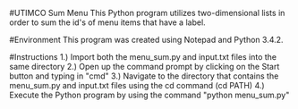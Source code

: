 #UTIMCO Sum Menu
This Python program utilizes two-dimensional lists in order to sum the id's of menu items that have a label. 

#Environment
This program was created using Notepad and Python 3.4.2. 

#Instructions
1.) Import both the menu_sum.py and input.txt files into the same directory
2.) Open up the command prompt by clicking on the Start button and typing in "cmd"
3.) Navigate to the directory that contains the menu_sum.py and input.txt files using the cd command (cd PATH)
4.) Execute the Python program by using the command "python menu_sum.py"


